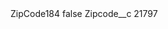 <?xml version="1.0" encoding="UTF-8"?>
<CustomMetadata xmlns="http://soap.sforce.com/2006/04/metadata" xmlns:xsi="http://www.w3.org/2001/XMLSchema-instance" xmlns:xsd="http://www.w3.org/2001/XMLSchema">
    <label>ZipCode184</label>
    <protected>false</protected>
    <values>
        <field>Zipcode__c</field>
        <value xsi:type="xsd:string">21797</value>
    </values>
</CustomMetadata>
